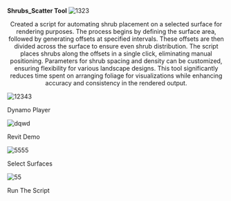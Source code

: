 **Shrubs_Scatter Tool**
![1323](https://github.com/user-attachments/assets/ef316089-6751-44cb-9eda-63d60079a062)
<p align="center">
Created a script for automating shrub placement on a selected surface for rendering purposes. The process begins by defining the surface area, followed by generating offsets at specified intervals. These offsets are then divided across the surface to ensure even shrub distribution. The script places shrubs along the offsets in a single click, eliminating manual positioning. Parameters for shrub spacing and density can be customized, ensuring flexibility for various landscape 
designs. This tool significantly reduces time spent on arranging foliage for visualizations while enhancing accuracy and consistency in the rendered output.
</p>


![12343](https://github.com/user-attachments/assets/df341b5c-f986-4c38-8f23-8e47d1747470)
 
Dynamo Player 


![dqwd](https://github.com/user-attachments/assets/e8f6ea73-cf8d-41cf-bfd5-ab4a84cf20fd)


Revit Demo


![5555](https://github.com/user-attachments/assets/f75150d2-3838-4897-a815-7c39baa73ce8)


Select Surfaces


![55](https://github.com/user-attachments/assets/85114cac-6260-4b7e-b569-ffd83996271d)


Run The Script


